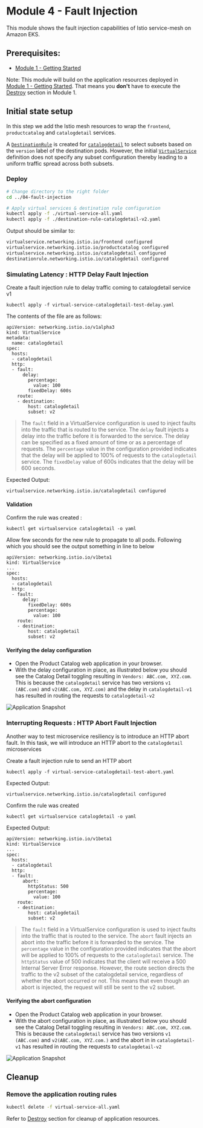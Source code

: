 # Module 4 - Fault Injection

This module shows the fault injection capabilities of Istio service-mesh on Amazon EKS. 

## Prerequisites:
- [Module 1 - Getting Started](../01-getting-started/)

Note: This module will build on the application resources deployed in 
[Module 1 - Getting Started](../01-getting-started/). That means you **don't** have to execute the [Destroy](../01-getting-started/README.md#destroy) section in Module 1.

## Initial state setup

In this step we add the Istio mesh resources to wrap the `frontend`, `productcatalog` and
`catalogdetail` services.

A [`DestinationRule`](https://istio.io/latest/docs/reference/config/networking/destination-rule/) is created for [`catalogdetail`](./setup-mesh-resources/catalogdetail-destinationrule.yaml) to select subsets
based on the `version` label of the destination pods. However, the initial [`VirtualService`](./setup-mesh-resources/catalogdetail-virtualservice.yaml) definition does not specify any 
subset configuration thereby leading to a uniform traffic spread across both subsets.

### Deploy 

```bash
# Change directory to the right folder
cd ../04-fault-injection

# Apply virtual services & destination rule configuration
kubectl apply -f ./virtual-service-all.yaml
kubectl apply -f ./destination-rule-catalogdetail-v2.yaml 
```

Output should be similar to:
```bash
virtualservice.networking.istio.io/frontend configured
virtualservice.networking.istio.io/productcatalog configured
virtualservice.networking.istio.io/catalogdetail configured
destinationrule.networking.istio.io/catalogdetail configured
```

### Simulating Latency : HTTP Delay Fault Injection

Create a fault injection rule to delay traffic coming to catalogdetail service v1

```
kubectl apply -f virtual-service-catalogdetail-test-delay.yaml 
```

The contents of the file are as follows:

```
apiVersion: networking.istio.io/v1alpha3
kind: VirtualService
metadata:
  name: catalogdetail
spec:
  hosts:
  - catalogdetail
  http:
  - fault:
      delay:
        percentage:
          value: 100
        fixedDelay: 600s
    route:
    - destination:
        host: catalogdetail
        subset: v2
```

>The `fault` field in a VirtualService configuration is used to inject faults into the traffic that is routed to the service. The `delay` fault injects a delay into the traffic before it is forwarded to the service. The delay can be specified as a fixed amount of time or as a percentage of requests. The `percentage` value in the configuration provided indicates that the delay will be applied to 100% of requests to the `catalogdetail` service. The `fixedDelay` value of 600s indicates that the delay will be 600 seconds.

Expected Output:

```
virtualservice.networking.istio.io/catalogdetail configured
```

#### Validation

Confirm the rule was created : 

```
kubectl get virtualservice catalogdetail -o yaml
```

Allow few seconds for the new rule to propagate to all pods. Following which you should see the output something in line to below

```
apiVersion: networking.istio.io/v1beta1
kind: VirtualService
...
spec:
  hosts:
  - catalogdetail
  http:
  - fault:
      delay:
        fixedDelay: 600s
        percentage:
          value: 100
    route:
    - destination:
        host: catalogdetail
        subset: v2
```

#### Verifying the delay configuration

* Open the Product Catalog web application in your browser.
* With the delay configuration in place, as illustrated below you should see the Catalog Detail toggling resulting in `Vendors: ABC.com, XYZ.com`. This is because the `catalogdetail` service has two versions `v1 (ABC.com)` and `v2(ABC.com, XYZ.com)` and the delay in `catalogdetail-v1` has resulted in routing the requests to `catalogdetail-v2` 

![Application Snapshot](../../images/04-fault-injection-app-snapshot.png)

### Interrupting Requests : HTTP Abort Fault Injection

Another way to test microservice resiliency is to introduce an HTTP abort fault. In this task, we will introduce an HTTP abort to the `catalogdetail` microservices

Create a fault injection rule to send an HTTP abort

```
kubectl apply -f virtual-service-catalogdetail-test-abort.yaml
```

Expected Output: 

```
virtualservice.networking.istio.io/catalogdetail configured
```

Confirm the rule was created

```
kubectl get virtualservice catalogdetail -o yaml
```

Expected Output: 

```
apiVersion: networking.istio.io/v1beta1
kind: VirtualService
...
spec:
  hosts:
  - catalogdetail
  http:
  - fault:
      abort:
        httpStatus: 500
        percentage:
          value: 100
    route:
    - destination:
        host: catalogdetail
        subset: v2
```

>The `fault` field in a VirtualService configuration is used to inject faults into the traffic that is routed to the service. The `abort` fault injects an abort into the traffic before it is forwarded to the service. The `percentage` value in the configuration provided indicates that the abort will be applied to 100% of requests to the `catalogdetail` service. The `httpStatus` value of 500 indicates that the client will receive a 500 Internal Server Error response. However, the route section directs the traffic to the v2 subset of the catalogdetail service, regardless of whether the abort occurred or not. This means that even though an abort is injected, the request will still be sent to the v2 subset.

#### Verifying the abort configuration

* Open the Product Catalog web application in your browser.
* With the abort configuration in place, as illustrated below you should see the Catalog Detail toggling resulting in `Vendors: ABC.com, XYZ.com`. This is because the `catalogdetail` service has two versions `v1 (ABC.com)` and `v2(ABC.com, XYZ.com.)` and the abort in in `catalogdetail-v1` has resulted in routing the requests to `catalogdetail-v2`

![Application Snapshot](../../images/04-fault-injection-app-snapshot.png)

## Cleanup 

### Remove the application routing rules
```bash
kubectl delete -f virtual-service-all.yaml 
```

Refer to [Destroy](../01-getting-started/README.md#destroy) section for 
cleanup of application resources.
